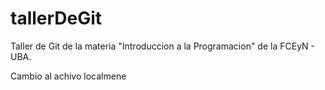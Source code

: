 # tallerDeGit

Taller de Git de la materia "Introduccion a la Programacion" de la FCEyN - UBA.

Cambio al achivo localmene
